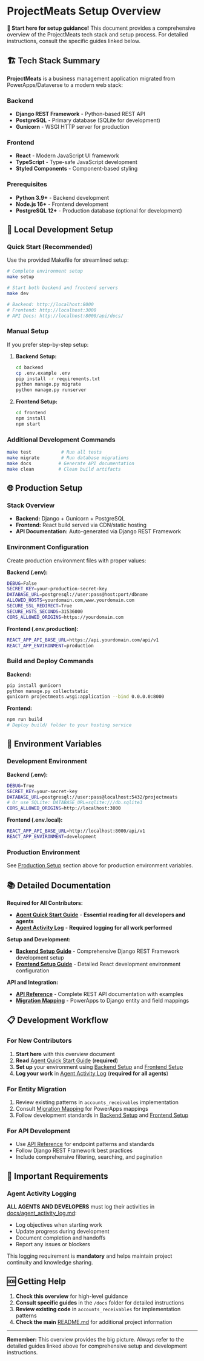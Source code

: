 # ProjectMeats Setup Overview

**👋 Start here for setup guidance!** This document provides a comprehensive overview of the ProjectMeats tech stack and setup process. For detailed instructions, consult the specific guides linked below.

## 🏗️ Tech Stack Summary

**ProjectMeats** is a business management application migrated from PowerApps/Dataverse to a modern web stack:

### Backend
- **Django REST Framework** - Python-based REST API
- **PostgreSQL** - Primary database (SQLite for development)
- **Gunicorn** - WSGI HTTP server for production

### Frontend  
- **React** - Modern JavaScript UI framework
- **TypeScript** - Type-safe JavaScript development
- **Styled Components** - Component-based styling

### Prerequisites
- **Python 3.9+** - Backend development
- **Node.js 16+** - Frontend development  
- **PostgreSQL 12+** - Production database (optional for development)

## 🚀 Local Development Setup

### Quick Start (Recommended)
Use the provided Makefile for streamlined setup:

```bash
# Complete environment setup
make setup

# Start both backend and frontend servers
make dev

# Backend: http://localhost:8000
# Frontend: http://localhost:3000
# API Docs: http://localhost:8000/api/docs/
```

### Manual Setup
If you prefer step-by-step setup:

1. **Backend Setup:**
   ```bash
   cd backend
   cp .env.example .env
   pip install -r requirements.txt
   python manage.py migrate
   python manage.py runserver
   ```

2. **Frontend Setup:**
   ```bash
   cd frontend
   npm install
   npm start
   ```

### Additional Development Commands
```bash
make test           # Run all tests
make migrate        # Run database migrations
make docs          # Generate API documentation
make clean         # Clean build artifacts
```

## 🌐 Production Setup

### Stack Overview
- **Backend:** Django + Gunicorn + PostgreSQL
- **Frontend:** React build served via CDN/static hosting
- **API Documentation:** Auto-generated via Django REST Framework

### Environment Configuration

Create production environment files with proper values:

**Backend (.env):**
```bash
DEBUG=False
SECRET_KEY=your-production-secret-key
DATABASE_URL=postgresql://user:pass@host:port/dbname
ALLOWED_HOSTS=yourdomain.com,www.yourdomain.com
SECURE_SSL_REDIRECT=True
SECURE_HSTS_SECONDS=31536000
CORS_ALLOWED_ORIGINS=https://yourdomain.com
```

**Frontend (.env.production):**
```bash
REACT_APP_API_BASE_URL=https://api.yourdomain.com/api/v1
REACT_APP_ENVIRONMENT=production
```

### Build and Deploy Commands

**Backend:**
```bash
pip install gunicorn
python manage.py collectstatic
gunicorn projectmeats.wsgi:application --bind 0.0.0.0:8000
```

**Frontend:**
```bash
npm run build
# Deploy build/ folder to your hosting service
```

## 🔧 Environment Variables

### Development Environment

**Backend (.env):**
```bash
DEBUG=True
SECRET_KEY=your-secret-key
DATABASE_URL=postgresql://user:pass@localhost:5432/projectmeats
# Or use SQLite: DATABASE_URL=sqlite:///db.sqlite3
CORS_ALLOWED_ORIGINS=http://localhost:3000
```

**Frontend (.env.local):**
```bash
REACT_APP_API_BASE_URL=http://localhost:8000/api/v1
REACT_APP_ENVIRONMENT=development
```

### Production Environment
See [Production Setup](#-production-setup) section above for production environment variables.

## 📚 Detailed Documentation

**Required for All Contributors:**
- **[Agent Quick Start Guide](docs/agent_quick_start.md)** - **Essential reading for all developers and agents**
- **[Agent Activity Log](docs/agent_activity_log.md)** - **Required logging for all work performed**

**Setup and Development:**
- **[Backend Setup Guide](docs/backend_setup.md)** - Comprehensive Django REST Framework development setup
- **[Frontend Setup Guide](docs/frontend_setup.md)** - Detailed React development environment configuration

**API and Integration:**
- **[API Reference](docs/api_reference.md)** - Complete REST API documentation with examples
- **[Migration Mapping](docs/migration_mapping.md)** - PowerApps to Django entity and field mappings

## 📋 Development Workflow

### For New Contributors
1. **Start here** with this overview document
2. **Read** [Agent Quick Start Guide](docs/agent_quick_start.md) (**required**)
3. **Set up** your environment using [Backend Setup](docs/backend_setup.md) and [Frontend Setup](docs/frontend_setup.md)
4. **Log your work** in [Agent Activity Log](docs/agent_activity_log.md) (**required for all agents**)

### For Entity Migration
1. Review existing patterns in `accounts_receivables` implementation
2. Consult [Migration Mapping](docs/migration_mapping.md) for PowerApps mappings
3. Follow development standards in [Backend Setup](docs/backend_setup.md) and [Frontend Setup](docs/frontend_setup.md)

### For API Development
- Use [API Reference](docs/api_reference.md) for endpoint patterns and standards
- Follow Django REST Framework best practices
- Include comprehensive filtering, searching, and pagination

## 🚨 Important Requirements

### Agent Activity Logging
**ALL AGENTS AND DEVELOPERS** must log their activities in [docs/agent_activity_log.md](docs/agent_activity_log.md):
- Log objectives when starting work
- Update progress during development  
- Document completion and handoffs
- Report any issues or blockers

This logging requirement is **mandatory** and helps maintain project continuity and knowledge sharing.

## 🆘 Getting Help

1. **Check this overview** for high-level guidance
2. **Consult specific guides** in the `/docs` folder for detailed instructions
3. **Review existing code** in `accounts_receivables` for implementation patterns
4. **Check the main** [README.md](README.md) for additional project information

---

**Remember:** This overview provides the big picture. Always refer to the detailed guides linked above for comprehensive setup and development instructions.